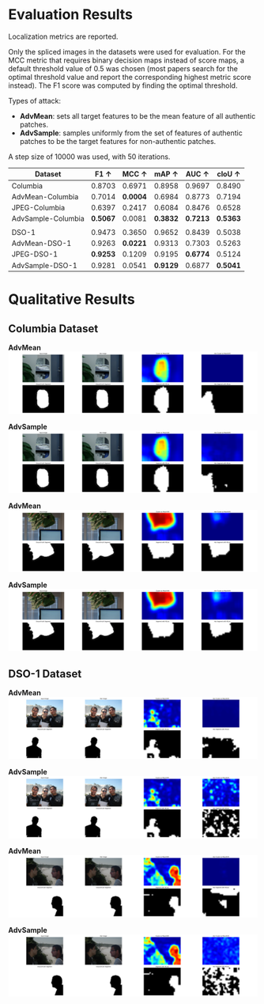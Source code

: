# Evaluation Results
Localization metrics are reported.

Only the spliced images in the datasets were used for evaluation. For the MCC metric that requires binary decision maps instead of score maps, a default threshold value of 0.5 was chosen (most papers search for the optimal threshold value and report the corresponding highest metric score instead). The F1 score was computed by finding the optimal threshold.

Types of attack:
- **AdvMean**: sets all target features to be the mean feature of all authentic patches.
- **AdvSample**: samples uniformly from the set of features of authentic patches to be the target features for non-authentic patches.

A step size of 10000 was used, with 50 iterations.

| Dataset            | F1 ↑       | MCC ↑      | mAP ↑      | AUC ↑      | cIoU ↑     |
| ------------------ | ---------- | ---------- | ---------- | ---------- | ---------- |
| Columbia           | 0.8703     | 0.6971     | 0.8958     | 0.9697     | 0.8490     |
| AdvMean-Columbia   | 0.7014     | **0.0004** | 0.6984     | 0.8773     | 0.7194     |
| JPEG-Columbia      | 0.6397     | 0.2417     | 0.6084     | 0.8476     | 0.6528     |
| AdvSample-Columbia | **0.5067** | 0.0081     | **0.3832** | **0.7213** | **0.5363** |
|                    |
| DSO-1              | 0.9473     | 0.3650     | 0.9652     | 0.8439     | 0.5038     |
| AdvMean-DSO-1      | 0.9263     | **0.0221** | 0.9313     | 0.7303     | 0.5263     |
| JPEG-DSO-1         | **0.9253** | 0.1209     | 0.9195     | **0.6774** | 0.5124     |
| AdvSample-DSO-1    | 0.9281     | 0.0541     | **0.9129** | 0.6877     | **0.5041** |

# Qualitative Results

## Columbia Dataset
**AdvMean**
![](/assets/lots_examples/columbia_mean_1.png)

**AdvSample**
![](/assets/lots_examples/columbia_sample_1.png)

**AdvMean**
![](/assets/lots_examples/columbia_mean_2.png)

**AdvSample**
![](/assets/lots_examples/columbia_sample_2.png)

## DSO-1 Dataset
**AdvMean**
![](/assets/lots_examples/dso1_mean_1.png)

**AdvSample**
![](/assets/lots_examples/dso1_sample_1.png)

**AdvMean**
![](/assets/lots_examples/dso1_mean_2.png)

**AdvSample**
![](/assets/lots_examples/dso1_sample_2.png)
